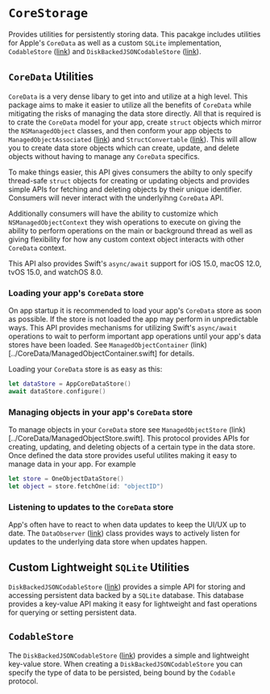 # ``CoreStorage``

Provides utilities for persistently storing data. This pacakge includes utilities for Apple's
`CoreData` as well as a custom `SQLite` implementation, ``CodableStore`` ([link](../CodableStore/CodableStore.swift)) and
``DiskBackedJSONCodableStore`` ([link](../CodableStore/DiskBackedJSONCodableStore.swift)).

## `CoreData` Utilities

`CoreData` is a very dense libary to get into and utilize at a high level. This package aims to
make it easier to utilize all the benefits of `CoreData` while mitigating the risks of managing
the data store directly. All that is required is to crate the `CoreData` model for your app,
create `struct` objects which mirror the `NSManagedObject` classes, and then conform your app
objects to ``ManagedObjectAssociated`` ([link](../CoreData/Types.swift)) and ``StructConvertable`` ([link](../CoreData/Types.swift)). This will allow you to create
data store objects which can create, update, and delete objects without having to manage any
`CoreData` specifics.

To make things easier, this API gives consumers the abilty to only specify thread-safe `struct`
objects for creating or updating objects and provides simple APIs for fetching and deleting
objects by their unique identifier. Consumers will never interact with the underlyihng `CoreData`
API.

Additionally consumers will have the ability to customize which `NSManagedObjectContext` they
wish operations to execute on giving the ability to perform operations on the main or background
thread as well as giving flexibility for how any custom context object interacts with other
`CoreData` context.

This API also provides Swift's `async/await` support for iOS 15.0, macOS 12.0, tvOS 15.0,
and watchOS 8.0.

### Loading your app's `CoreData` store

On app startup it is recommended to load your app's `CoreData` store as soon as possible. If the
store is not loaded the app may perform in unpredictable ways. This API provides mechanisms for
utilizing Swift's `async/await` operations to wait to perform important app operations until your
app's data stores have been loaded. See ``ManagedObjectContainer`` (link)[../CoreData/ManagedObjectContainer.swift] for details.

Loading your `CoreData` store is as easy as this:

```swift
let dataStore = AppCoreDataStore()
await dataStore.configure() 
```

### Managing objects in your app's `CoreData` store

To manage objects in your `CoreData` store see ``ManagedObjectStore`` (link)[../CoreData/ManagedObjectStore.swift]. This protocol provides APIs
for creating, updating, and deleting objects of a certain type in the data store. Once defined
the data store provides useful utilites making it easy to manage data in your app. For example

```swift
let store = OneObjectDataStore()
let object = store.fetchOne(id: "objectID")
```

### Listening to updates to the `CoreData` store

App's often have to react to when data updates to keep the UI/UX up to date. The ``DataObserver``
([link](../CoreData/DataObserver.swift)) class provides ways to actively listen for updates to the
underlying data store when updates happen.

## Custom Lightweight `SQLite` Utilities

``DiskBackedJSONCodableStore`` ([link](../CodableStore/DiskBackedJSONCodableStore.swift)) provides a
simple API for storing and accessing persistent data backed by a `SQLite` database. This database
provides a key-value API making it easy for lightweight and fast operations for querying or
setting persistent data. 

## ``CodableStore``

The ``DiskBackedJSONCodableStore`` ([link](../CodableStore/DiskBackedJSONCodableStore.swift)) provides a simple
and lightweight key-value store. When creating a ``DiskBackedJSONCodableStore`` you can specify the type of
data to be persisted, being bound by the `Codable` protocol.
